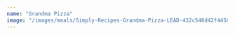 ```yaml
---
name: "Grandma Pizza"
image: "/images/meals/Simply-Recipes-Grandma-Pizza-LEAD-432c540d42f44507885f2fc4dd61232e.webp"
---
```

